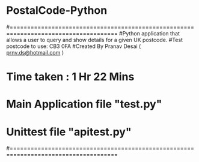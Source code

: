 # PostalCode-Python

#=====================================================================================
#Python application that allows a user to query and show details for a given UK postcode.
#Test postcode to use: CB3 0FA 
#Created By Pranav Desai ( prnv.ds@hotmail.com )
# Time taken : 1 Hr 22 Mins
# Main Application file "test.py"
# Unittest file "apitest.py"
#=====================================================================================
